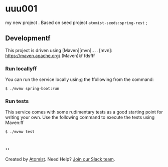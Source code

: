 # uuu001
my new project
.
Based on seed project `atomist-seeds:spring-rest`
;
## Developmentf

This project is driven using [Maven][mvn]..
..
[mvn]: https://maven.apache.org/ (Maven)kf
fdsfff
### Run locallyff

You can run the service locally usin;g the ffollowing from the command:

```fkjf
$ ./mvnw spring-boot:run
```

### Run tests

This service comes with some rudimentary tests as a good starting
point for writing your own.  Use the following command to execute the
tests using Maven:ff

```
$ ./mvnw test
```
..
---

Created by [Atomist][atomist].
Need Help?  [Join our Slack team][slack].

[atomist]: https://www.atomist.com/ (Atomist - How Teams Deliver Software)
[slack]: https://join.atomist.com/ (Atomist Community Slack Workspace)
